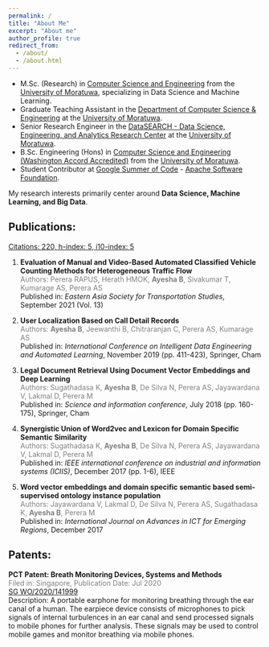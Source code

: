 ```yaml
---
permalink: /
title: "About Me"
excerpt: "About me"
author_profile: true
redirect_from: 
  - /about/
  - /about.html
---
```


* M.Sc. (Research) in [Computer Science and Engineering](https://cse.mrt.ac.lk/) from the [University of Moratuwa](https://uom.lk/), specializing in Data Science and Machine Learning.
* Graduate Teaching Assistant in the [Department of Computer Science & Engineering](https://cse.mrt.ac.lk/) at the [University of Moratuwa](https://uom.lk/).
* Senior Research Engineer in the [DataSEARCH - Data Science, Engineering, and Analytics Research Center](https://uom.lk/datasearch/projects) at the [University of Moratuwa](https://uom.lk/).
* B.Sc. Engineering (Hons) in [Computer Science and Engineering (Washington Accord Accredited)](https://cse.mrt.ac.lk/) from the [University of Moratuwa](https://uom.lk/).
* Student Contributor at [Google Summer of Code](https://summerofcode.withgoogle.com/) - [Apache Software Foundation](https://summerofcode.withgoogle.com/archive/2017/projects/6359040665845760).

My research interests primarily center around **Data Science, Machine Learning, and Big Data**.

## Publications:
[Citations: 220, h-index: 5, i10-index: 5](https://scholar.google.com/citations?user=p_fJiXwAAAAJ&hl)

1. **Evaluation of Manual and Video-Based Automated Classified Vehicle Counting Methods for Heterogeneous Traffic Flow**  
   <span style="color:gray;">Authors: Perera RAPUS, Herath HMOK, **Ayesha B**, Sivakumar T, Kumarage AS, Perera AS</span>  
   Published in: *Eastern Asia Society for Transportation Studies*, September 2021 (Vol. 13)

2. **User Localization Based on Call Detail Records**  
   <span style="color:gray;">Authors: **Ayesha B**, Jeewanthi B, Chitraranjan C, Perera AS, Kumarage AS</span>  
   Published in: *International Conference on Intelligent Data Engineering and Automated Learning*, November 2019 (pp. 411-423), Springer, Cham

3. **Legal Document Retrieval Using Document Vector Embeddings and Deep Learning**  
   <span style="color:gray;">Authors: Sugathadasa K, **Ayesha B**, De Silva N, Perera AS, Jayawardana V, Lakmal D, Perera M</span>  
   Published in: *Science and information conference*, July 2018 (pp. 160-175), Springer, Cham

4. **Synergistic Union of Word2vec and Lexicon for Domain Specific Semantic Similarity**  
   <span style="color:gray;">Authors: Sugathadasa K, **Ayesha B**, De Silva N, Perera AS, Jayawardana V, Lakmal D, Perera M</span>  
   Published in: *IEEE international conference on industrial and information systems (ICIIS)*, December 2017 (pp. 1-6), IEEE

5. **Word vector embeddings and domain specific semantic based semi-supervised ontology instance population**  
   <span style="color:gray;">Authors: Jayawardana V, Lakmal D, De Silva N, Perera AS, Sugathadasa K, **Ayesha B**, Perera M</span>  
   Published in: *International Journal on Advances in ICT for Emerging Regions*, December 2017

## Patents:

**PCT Patent: Breath Monitoring Devices, Systems and Methods**  
<span style="color:gray;">Filed in: Singapore, Publication Date: Jul 2020</span>   
[SG WO/2020/141999](https://patentscope.wipo.int/search/en/detail.jsf?docId=WO2020141999)  
Description: A portable earphone for monitoring breathing through the ear canal of a human. The earpiece device consists of microphones to pick signals of internal turbulences in an ear canal and send processed signals to mobile phones for further analysis. These signals may be used to control mobile games and monitor breathing via mobile phones.

